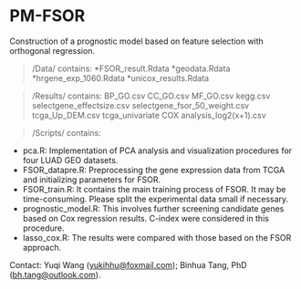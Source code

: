# PM-FSOR
Construction of a prognostic model based on feature selection with orthogonal regression.

>/Data/ contains:
*FSOR_result.Rdata
*geodata.Rdata
*hrgene_exp_1060.Rdata
*unicox_results.Rdata

>/Results/ contains:
BP_GO.csv
CC_GO.csv
MF_GO.csv
kegg.csv
selectgene_effectsize.csv
selectgene_fsor_50_weight.csv
tcga_Up_DEM.csv
tcga_univariate COX analysis_log2(x+1).csv

>/Scripts/ contains: 
* pca.R: Implementation of PCA analysis and visualization procedures for four LUAD GEO datasets.
* FSOR_datapre.R: Preprocessing the gene expression data from TCGA and initializing parameters for FSOR.
* FSOR_train.R: It contains the main training process of FSOR. It may be time-consuming. Please split the experimental data small if necessary.
* prognostic_model.R: This involves further screening candidate genes based on Cox regression results. C-index were considered in this procedure. 
* lasso_cox.R: The results were compared with those based on the FSOR approach.

Contact:
Yuqi Wang (yukihhu@foxmail.com); Binhua Tang, PhD (bh.tang@outlook.com).
